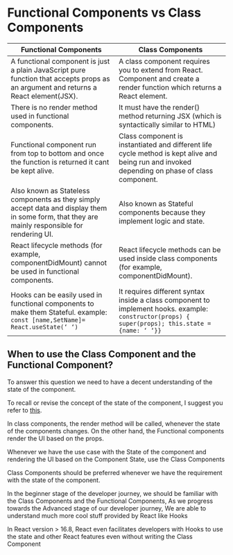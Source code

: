 # Functional Components vs Class Components

|Functional Components|Class Components|
|---------------------|----------------|
|A functional component is just a plain JavaScript pure function that accepts props as an argument and returns a React element(JSX).| A class component requires you to extend from React. Component and create a render function which returns a React element.|
|There is no render method used in functional components.|It must have the render() method returning JSX (which is syntactically similar to HTML)|
|Functional component run from top to bottom and once the function is returned it cant be kept alive.| Class component is instantiated and different life cycle method is kept alive and being run and invoked depending on phase of class component.|
|Also known as Stateless components as they simply accept data and display them in some form, that they are mainly responsible for rendering UI.|Also known as Stateful components because they implement logic and state.|
|React lifecycle methods (for example, componentDidMount) cannot be used in functional components.|React lifecycle methods can be used inside class components (for example, componentDidMount).|
|Hooks can be easily used in functional components to make them Stateful. example: `const [name,SetName]= React.useState(‘ ‘)` | It requires different syntax inside a class component to implement hooks. example: `constructor(props) { super(props); this.state = {name: ‘ ‘}}`|

## When to use the Class Component and the Functional Component?

To answer this question we need to have a decent understanding of the state of the component.

To recall or revise the concept of the state of the component, I suggest you refer to [this](https://reactjs.org/docs/state-and-lifecycle.html#gatsby-focus-wrapper).

In class components, the render method will be called, whenever the state of the components changes. On the other hand, the Functional components render the UI based on the props.

Whenever we have the use case with the State of the component and rendering the UI based on the Component State, use the Class Components

Class Components should be preferred whenever we have the requirement with the state of the component.

In the beginner stage of the developer journey, we should be familiar with the Class Components and the Functional Components, As we progress towards the Advanced stage of our developer journey, We are able to understand much more cool stuff provided by React like Hooks

In React version > 16.8, React even facilitates developers with Hooks to use the state and other React features even without writing the Class Component
